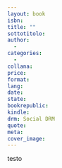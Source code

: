 ```yaml
---
layout: book
isbn: 
title: ""
sottotitolo:
author:
  - 
categories:
  -
collana:
price:
format:
lang:
date:
state:
bookrepublic:
kindle:
drm: Social DRM
quote:
meta:
cover_image:
---
```

testo